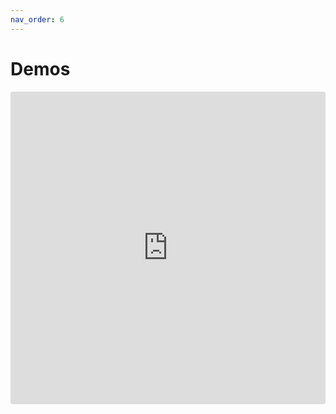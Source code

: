 ```yaml
---
nav_order: 6
---
```


# Demos

<iframe src="https://codesandbox.io/embed/wq21xzl2kk?autoresize=1&fontsize=13&hidenavigation=1&module=%2FApp.vue" style="width:100%; height:500px; border:0; border-radius: 4px; overflow:hidden;" sandbox="allow-modals allow-forms allow-popups allow-scripts allow-same-origin"></iframe>